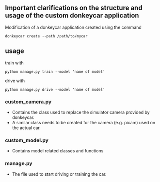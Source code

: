 ## Important clarifications on the structure and usage of the custom donkeycar application

Modification of a donkeycar application created using the command

```
donkeycar create --path /path/to/mycar
```

## usage

train with
```
python manage.py train --model 'name of model'
```

drive with
```
python manage.py drive --model 'name of model'
```

### custom_camera.py
- Contains the class used to replace the simulator camera provided by donkeycar.
- A similar class needs to be created for the camera (e.g. picam) used on the actual car.

### custom_model.py
- Contains model related classes and functions

### manage.py
- The file used to start driving or training the car.
